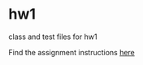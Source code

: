 # hw1
class and test files for hw1

Find the assignment instructions [here](https://docs.google.com/document/d/1VOe0t7gGOg-RHdjNIdsHglSv0dpB2HCedeYDE8VYlVQ/edit?usp=sharing)
